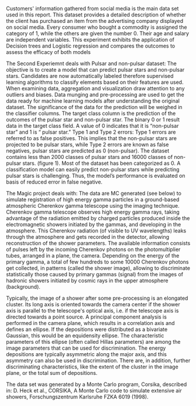 Customers' information gathered from social media is the main data set used in this report. This dataset provides a detailed description of whether the client has purchased an item from the advertising company displayed on social media. Every consumer who bought a commodity is assigned the category of 1, while the others are given the number 0. Their age and salary are independent variables.
This experiment exhibits the application of Decision trees and Logistic regression and compares the outcomes to assess the efficacy of both models

The Second Experiemnt deals with Pulsar and non-pulsar dataset:
The objective is to create a model that can predict pulsar stars and non-pulsar stars. Candidates are now automatically labeled therefore supervised learning algorithms to classify elements based on their features are used. When examining data, aggregation and visualization draw attention to any outliers and biases. Data munging and pre-processing are used to get the data ready for machine learning models after understanding the original dataset. The significance of the data for the prediction will be weighed in the classifier columns. The target class column is the prediction of the outcomes of the pulsar star and non-pulsar star. The binary 0 or 1 result data in the target class field. A value of 0 indicates that it is “non-pulsar star” and 1 is “ pulsar star.”
Type 1 and Type 2 errors: Type 1 errors are referred to as false positives. This implies that the non-pulsar stars are projected to be pulsar stars, while Type 2 errors are known as false negatives, pulsar stars are predicted as 0 (non-pulsar). The dataset contains less than 2000 classes of pulsar stars and 16000 classes of non-pulsar stars. (figure 1). Most of the dataset has been categorized as 0. A classification model can easily predict non-pulsar stars while predicting pulsar stars is challenging. Thus, the model’s performance is evaluated on basis of reduced error in false negative.

The Magic project deals with:
The data are MC generated (see below) to simulate registration of high energy gamma particles in a ground-based atmospheric Cherenkov gamma telescope using the imaging technique. Cherenkov gamma telescope observes high energy gamma rays, taking advantage of the radiation emitted by charged particles produced inside the electromagnetic showers initiated by the gammas, and developing in the atmosphere. This Cherenkov radiation (of visible to UV wavelengths) leaks through the atmosphere and gets recorded in the detector, allowing reconstruction of the shower parameters. The available information consists of pulses left by the incoming Cherenkov photons on the photomultiplier tubes, arranged in a plane, the camera. Depending on the energy of the primary gamma, a total of few hundreds to some 10000 Cherenkov photons get collected, in patterns (called the shower image), allowing to discriminate statistically those caused by primary gammas (signal) from the images of hadronic showers initiated by cosmic rays in the upper atmosphere (background).

Typically, the image of a shower after some pre-processing is an elongated cluster. Its long axis is oriented towards the camera center if the shower axis is parallel to the telescope's optical axis, i.e. if the telescope axis is directed towards a point source. A principal component analysis is performed in the camera plane, which results in a correlation axis and defines an ellipse. If the depositions were distributed as a bivariate Gaussian, this would be an equidensity ellipse. The characteristic parameters of this ellipse (often called Hillas parameters) are among the image parameters that can be used for discrimination. The energy depositions are typically asymmetric along the major axis, and this asymmetry can also be used in discrimination. There are, in addition, further discriminating characteristics, like the extent of the cluster in the image plane, or the total sum of depositions.

The data set was generated by a Monte Carlo program, Corsika, described in: D. Heck et al., CORSIKA, A Monte Carlo code to simulate extensive air showers, Forschungszentrum Karlsruhe FZKA 6019 (1998).
